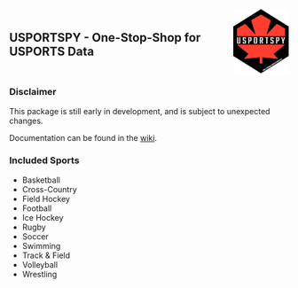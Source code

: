 <div style="display: flex; justify-content: space-between; align-items: center;">
    <h2 style="flex: 1; text-align: left;">USPORTSPY - One-Stop-Shop for USPORTS Data</h2>
    <img src="usportspy.png" alt="USPORTSPY Logo" style="width: 100px; height: auto; margin-left: 10px; align-self: flex-end;">
</div>

### Disclaimer
This package is still early in development, and is subject to unexpected changes.

Documentation can be found in the [wiki](https://github.com/uwaggs/usportspy/wiki).

### Included Sports
- Basketball
- Cross-Country
- Field Hockey
- Football
- Ice Hockey
- Rugby
- Soccer
- Swimming
- Track & Field
- Volleyball
- Wrestling




